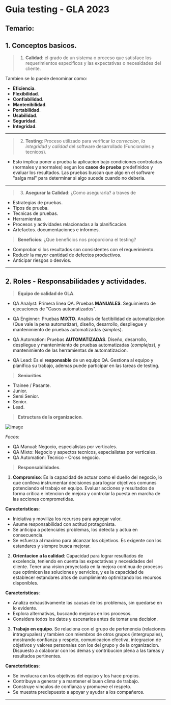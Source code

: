 # Guia testing - GLA 2023

## Temario:

## 1. Conceptos basicos.


> 1. __Calidad__:
el grado de un sistema o proceso que satisface los requerimientos especificos y las expectativas o necesidades del cliente.

Tambien se lo puede denominar como:
- __Eficiencia__.
- __Flexibilidad__.
- __Confiabilidad__.
- __Mantenibilidad__.
- __Portabilidad__.
- __Usabilidad__.
- __Seguridad__.
- __Integridad__.
---
> 2. __Testing__: Proceso utilizado para verificar _la correccion_, _la integridad y calidad_ del software desarrollado (Funcionales y tecnicos).

- Esto implica poner a prueba la aplicacion bajo condiciones controladas (normales y anormales) segun los __casos de prueba__ predefinidos y evaluar los resultados.
Las pruebas buscan que algo en el software "salga mal" para determinar si algo sucede cuando no deberia.
---
> 3. __Asegurar la Calidad__: ¿Como asegurarla? a traves de
- Estrategias de pruebas.
- Tipos de prueba.
- Tecnicas de pruebas.
- Herramientas.
- Procesos y actividades relacionadas a la planificacion.
- Artefactos. documentaciones e informes.

> __Beneficios__: ¿Que beneficios nos proporciona el testing?
- Comprobar si los resultados son consistentes con el requerimiento.
- Reducir la mayor cantidad de defectos productivos.
- Anticipar riesgos o desvios.

---

## 2. Roles - Responsabilidades y actividades.

> __Equipo de calidad de GLA__.
- QA Analyst: Primera linea QA. Pruebas __MANUALES__.
Seguimiento de ejecuciones de "Casos automatizados".

- QA Enginner: Pruebas __MIXTO__.
Analisis de factibilidad de automatizacion (Que vale la pena automatizar), diseño, desarrollo, despliegue y mantenimiento de pruebas automatizadas (_simples_).

- QA Automation: Pruebas __AUTOMATIZADAS__.
Diseño, desarrollo, despliegue y mantenimiento de pruebas
automatizadas (_complejas_), y mantenimiento de las
herramientas de automatizacion.

- QA Lead: Es el __responsable__ de un equipo QA.
Gestiona al equipo y planifica su trabajo, ademas
puede participar en las tareas de testing.

> __Seniorities__.
- Trainee / Pasante.
- Junior.
- Semi Senior.
- Senior.
- Lead.

> __Estructura de la organizacion__.

![image](https://user-images.githubusercontent.com/120741890/214307917-995394b7-50eb-40a7-b04a-d7b624c67a1d.png)

_Focos_:
- QA Manual: Negocio, especialistas por verticales.
- QA Mixto: Negocio y aspectos tecnicos, especialistas por verticales.
- QA Automation: Tecnico - Cross negocio.

> __Responsabilidades__.

1. __Compromiso__:
Es la capacidad de actuar como el dueño del negocio, lo que conlleva instrumentar decisiones para lograr objetivos comunes potenciando el trabajo en equipo.
Evaluar acciones y resultados de forma critica e intencion de mejora y controlar la puesta en marcha de las acciones comprometidas.

__Caracteristicas__:
- Iniciativa y moviliza los recursos para agregar valor.
- Asume responsabilidad con actitud protagonista.
- Se anticipa a potenciales problemas, los detecta y actua en consecuencia.
- Se esfuerza al maximo para alcanzar los objetivos. Es exigente con los estandares y siempre busca mejorar.

2. __Orientacion a la calidad__:
Capacidad para lograr resultados de excelencia, teniendo en cuenta las expectativas y necesidades del cliente.
Tener una vision proyectada en la mejora continua de procesos que optimicen las soluciones y servicios, y es la capacidad de establecer estandares altos de cumplimiento optimizando los recursos disponibles.

__Caracteristicas__:
- Analiza exhaustivamente las causas de los problemas, sin quedarse en lo evidente.
- Explora alternativas, buscando mejoras en los procesos.
- Considera todos los datos y escenarios antes de tomar una decision.

3. __Trabajo en equipo__.
Se relaciona con el grupo de pertenencia (relaciones intragrupales) y tambien con miembros de otros grupos (intergrupales), mostrando confianza y respeto, comunicacion efectiva, integracion de objetivos y valores personales con los del grupo y de la organizacion.
Dispuesto a colaborar con los demas y contribucion plena a las tareas y resultados pertinentes.

__Caracteristicas__:
- Se involucra con los objetivos del equipo y los hace propios.
- Contribuye a generar y a mantener el buen clima de trabajo.
- Construye vinculos de confianza y promueve el respeto.
- Se muestra predispuesto a apoyar y ayudar a los compañeros.

---